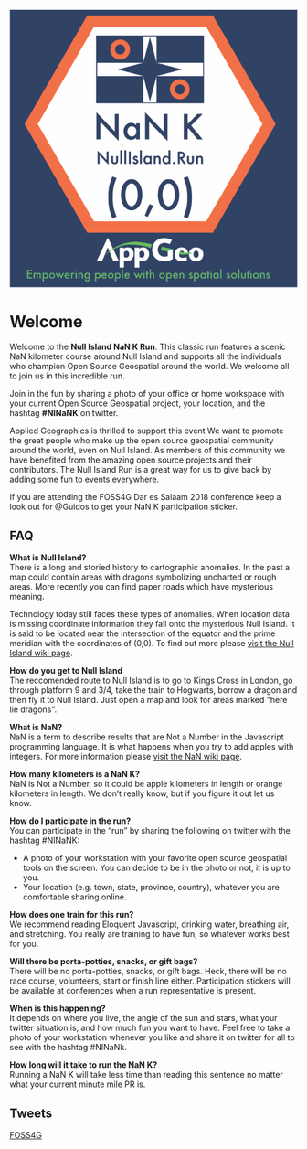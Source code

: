<div style="height:30px;width:30px;"></div>


![Null Island NaN K Run Logo](NINaNk.png)


# Welcome

Welcome to the **Null Island NaN K Run**. This classic run features a scenic NaN kilometer course around Null Island and supports all the individuals who champion Open Source Geospatial around the world. We welcome all to join us in this incredible run.

Join in the fun by sharing a photo of your office or home workspace with your current Open Source Geospatial project, your location, and the hashtag **#NINaNK** on twitter. 

Applied Geographics is thrilled to support this event We want to promote the great people who make up the open source geospatial community around the world, even on Null Island. As members of this community we have benefited from the amazing open source projects and their contributors. The Null Island Run is a great way for us to give back by adding some fun to events everywhere.

If you are attending the FOSS4G Dar es Salaam 2018 conference keep a look out for @Guidos to get your NaN K participation sticker.

<!-- <div style="width:200px;height:200px;border: black solid 1px;position:absolute"><div id="map" style="width:200px;height:200px;"></div></div>
  <script src="https://unpkg.com/leaflet@1.3.3/dist/leaflet.js"></script>
<script>
  const map = L.map('map').setView([37, -90], 6);

  const tonerUrl = "http://{S}tile.stamen.com/toner-lite/{Z}/{X}/{Y}.png";

  const url = tonerUrl.replace(/({[A-Z]})/g, s => s.toLowerCase());

  const basemap = L.tileLayer(url, {
    subdomains: ['', 'a.', 'b.', 'c.', 'd.'],
    minZoom: 0,
    maxZoom: 20,
    type: 'png',
    attribution: 'Map tiles by <a href="http://stamen.com">Stamen Design</a>, under <a href="http://creativecommons.org/licenses/by/3.0">CC BY 3.0</a>. Data by <a href="http://openstreetmap.org">OpenStreetMap</a>, under <a href="http://creativecommons.org/licenses/by-sa/3.0">CC BY SA</a>'
  });

  basemap.addTo(map);  
  </script> -->
<a name="faq"></a>

## FAQ

**What is Null Island?**  
There is a long and storied history to cartographic anomalies. In the past a map could contain areas with dragons symbolizing uncharted or rough areas. More recently you can find paper roads which have mysterious meaning.

Technology today still faces these types of anomalies. When location data is missing coordinate information they fall onto the mysterious Null Island. It is said to be located near the intersection of the equator and the prime meridian with the coordinates of (0,0). To find out more please [visit the Null Island wiki page](https://en.wikipedia.org/wiki/Null_Island "Null Island Wiki Page").

**How do you get to Null Island**  
The reccomended route to Null Island is to go to Kings Cross in London, go through platform 9 and 3/4, take the train to Hogwarts, borrow a dragon and then fly it to Null Island. Just open a map and look for areas marked "here lie dragons".

**What is NaN?**  
NaN is a term to describe results that are Not a Number in the Javascript programming language. It is what happens when you try to add apples with integers. For more information please [visit the NaN wiki page](https://en.wikipedia.org/wiki/NaN "NaN Wiki Page").

**How many kilometers is a NaN K?**  
NaN is Not a Number, so it could be apple kilometers in length or orange kilometers in length. We don’t really know, but if you figure it out let us know.

**How do I participate in the run?**  
You can participate in the “run” by sharing the following on twitter with the hashtag #NINaNK:

- A photo of your workstation with your favorite open source geospatial tools on the screen. You can decide to be in the photo or not, it is up to you.
- Your location (e.g. town, state, province, country),  whatever you are comfortable sharing online.

**How does one train for this run?**  
We recommend reading Eloquent Javascript, drinking water, breathing air, and stretching. You really are training to have fun, so whatever works best for you.

**Will there be porta-potties, snacks, or gift bags?**  
There will be no porta-potties, snacks, or gift bags. Heck, there will be no race course, volunteers, start or finish line either. Participation stickers will be available at conferences when a run representative is present. 

**When is this happening?**  
It depends on where you live, the angle of the sun and stars, what your twitter situation is, and how much fun you want to have. Feel free to take a photo of your workstation whenever you like and share it on twitter for all to see with the hashtag #NINaNk.

**How long will it take to run the NaN K?**  
Running a NaN K will take less time than reading this sentence no matter what your current minute mile PR is.

<a name="tweets"></a>

## Tweets

<a class="twitter-moment" href="https://twitter.com/i/moments/1030193700436107264">FOSS4G</a> <script async src="https://platform.twitter.com/widgets.js" charset="utf-8"></script>

